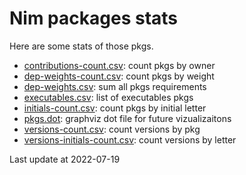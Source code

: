 # Nim packages stats

Here are some stats of those pkgs.

- [contributions-count.csv](./contributions-count.csv): count pkgs by owner
- [dep-weights-count.csv](./dep-weights-count.csv): count pkgs by weight
- [dep-weights.csv](./dep-weights.csv): sum all pkgs requirements
- [executables.csv](./executables.csv): list of executables pkgs
- [initials-count.csv](./initials-count.csv): count pkgs by initial letter
- [pkgs.dot](./pkgs.dot): graphviz dot file for future vizualizaitons
- [versions-count.csv](./versions-count.csv): count versions by pkg
- [versions-initials-count.csv](./versions-initials-count.csv): count versions by letter


Last update at 2022-07-19

